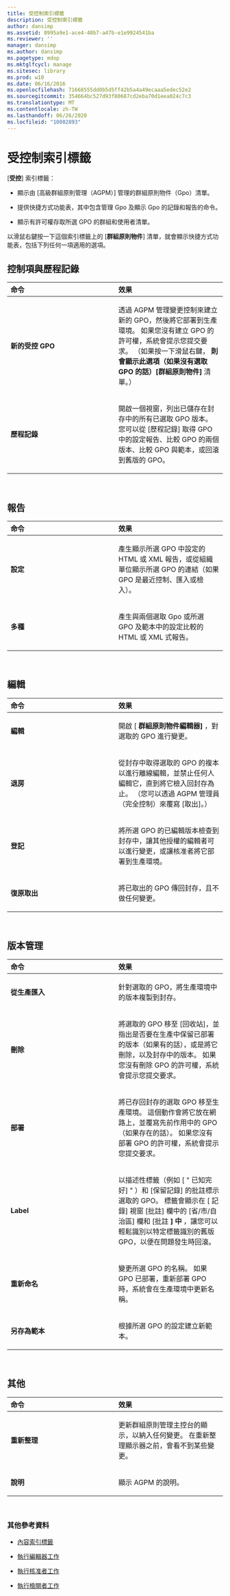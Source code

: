 ```yaml
---
title: 受控制索引標籤
description: 受控制索引標籤
author: dansimp
ms.assetid: 8995a9e1-ace4-40b7-a47b-e1e9924541ba
ms.reviewer: ''
manager: dansimp
ms.author: dansimp
ms.pagetype: mdop
ms.mktglfcycl: manage
ms.sitesec: library
ms.prod: w10
ms.date: 06/16/2016
ms.openlocfilehash: 71668555dd0b5d5ff42b5a4a49ecaaa5edec52e2
ms.sourcegitcommit: 354664bc527d93f80687cd2eba70d1eea024c7c3
ms.translationtype: MT
ms.contentlocale: zh-TW
ms.lasthandoff: 06/26/2020
ms.locfileid: "10802893"
---
```

# 受控制索引標籤


[**受控**] 索引標籤：

-   顯示由 [高級群組原則管理（AGPM）] 管理的群組原則物件（Gpo）清單。

-   提供快捷方式功能表，其中包含管理 Gpo 及顯示 Gpo 的記錄和報告的命令。

-   顯示有許可權存取所選 GPO 的群組和使用者清單。

以滑鼠右鍵按一下這個索引標籤上的 [**群組原則物件**] 清單，就會顯示快捷方式功能表，包括下列任何一項適用的選項。

## 控制項與歷程記錄


<table>
<colgroup>
<col width="50%" />
<col width="50%" />
</colgroup>
<thead>
<tr class="header">
<th align="left">命令</th>
<th align="left">效果</th>
</tr>
</thead>
<tbody>
<tr class="odd">
<td align="left"><p><strong>新的受控 GPO</strong></p></td>
<td align="left"><p>透過 AGPM 管理變更控制來建立新的 GPO，然後將它部署到生產環境。 如果您沒有建立 GPO 的許可權，系統會提示您提交要求。 （如果按一下滑鼠右鍵， <strong> 則會顯示此選項（如果沒有選取 GPO 的話）[群組原則物件] </strong> 清單。）</p></td>
</tr>
<tr class="even">
<td align="left"><p><strong>歷程記錄</strong></p></td>
<td align="left"><p>開啟一個視窗，列出已儲存在封存中的所有已選取 GPO 版本。 您可以從 [歷程記錄] 取得 GPO 中的設定報告、比較 GPO 的兩個版本、比較 GPO 與範本，或回滾到舊版的 GPO。</p></td>
</tr>
</tbody>
</table>

 

## 報告


<table>
<colgroup>
<col width="50%" />
<col width="50%" />
</colgroup>
<thead>
<tr class="header">
<th align="left">命令</th>
<th align="left">效果</th>
</tr>
</thead>
<tbody>
<tr class="odd">
<td align="left"><p><strong>設定</strong></p></td>
<td align="left"><p>產生顯示所選 GPO 中設定的 HTML 或 XML 報告，或從組織單位顯示所選 GPO 的連結（如果 GPO 是最近控制、匯入或檢入）。</p></td>
</tr>
<tr class="even">
<td align="left"><p><strong>多種</strong></p></td>
<td align="left"><p>產生與兩個選取 Gpo 或所選 GPO 及範本中的設定比較的 HTML 或 XML 式報告。</p></td>
</tr>
</tbody>
</table>

 

## 編輯


<table>
<colgroup>
<col width="50%" />
<col width="50%" />
</colgroup>
<thead>
<tr class="header">
<th align="left">命令</th>
<th align="left">效果</th>
</tr>
</thead>
<tbody>
<tr class="odd">
<td align="left"><p><strong>編輯</strong></p></td>
<td align="left"><p>開啟 [ <strong> 群組原則物件編輯器] </strong> ，對選取的 GPO 進行變更。</p></td>
</tr>
<tr class="even">
<td align="left"><p><strong>退房</strong></p></td>
<td align="left"><p>從封存中取得選取的 GPO 的複本以進行離線編輯，並禁止任何人編輯它，直到將它檢入回封存為止。 （您可以透過 AGPM 管理員（完全控制）來覆寫 [取出]。）</p></td>
</tr>
<tr class="odd">
<td align="left"><p><strong>登記</strong></p></td>
<td align="left"><p>將所選 GPO 的已編輯版本檢查到封存中，讓其他授權的編輯者可以進行變更，或讓核准者將它部署到生產環境。</p></td>
</tr>
<tr class="even">
<td align="left"><p><strong>復原取出</strong></p></td>
<td align="left"><p>將已取出的 GPO 傳回封存，且不做任何變更。</p></td>
</tr>
</tbody>
</table>

 

## 版本管理


<table>
<colgroup>
<col width="50%" />
<col width="50%" />
</colgroup>
<thead>
<tr class="header">
<th align="left">命令</th>
<th align="left">效果</th>
</tr>
</thead>
<tbody>
<tr class="odd">
<td align="left"><p><strong>從生產匯入</strong></p></td>
<td align="left"><p>針對選取的 GPO，將生產環境中的版本複製到封存。</p></td>
</tr>
<tr class="even">
<td align="left"><p><strong>刪除</strong></p></td>
<td align="left"><p>將選取的 GPO 移至 [回收站]，並指出是否要在生產中保留已部署的版本（如果有的話），或是將它刪除，以及封存中的版本。 如果您沒有刪除 GPO 的許可權，系統會提示您提交要求。</p></td>
</tr>
<tr class="odd">
<td align="left"><p><strong>部署</strong></p></td>
<td align="left"><p>將已存回封存的選取 GPO 移至生產環境。 這個動作會將它放在網路上，並覆寫先前作用中的 GPO （如果存在的話）。 如果您沒有部署 GPO 的許可權，系統會提示您提交要求。</p></td>
</tr>
<tr class="even">
<td align="left"><p><strong>Label</strong></p></td>
<td align="left"><p>以描述性標籤（例如 [ &quot; 已知完好] &quot; ）和 [保留記錄] 的批註標示選取的 GPO。 標籤會顯示在 [ <strong> </strong> 記錄] 視窗 [批註] 欄中的 [省/市/自治區] 欄和 [批註 <strong> ] 中 </strong> <strong> </strong> ，讓您可以輕鬆識別以特定標籤識別的舊版 GPO，以便在問題發生時回滾。</p></td>
</tr>
<tr class="odd">
<td align="left"><p><strong>重新命名</strong></p></td>
<td align="left"><p>變更所選 GPO 的名稱。 如果 GPO 已部署，重新部署 GPO 時，系統會在生產環境中更新名稱。</p></td>
</tr>
<tr class="even">
<td align="left"><p><strong>另存為範本</strong></p></td>
<td align="left"><p>根據所選 GPO 的設定建立新範本。</p></td>
</tr>
</tbody>
</table>

 

## 其他


<table>
<colgroup>
<col width="50%" />
<col width="50%" />
</colgroup>
<thead>
<tr class="header">
<th align="left">命令</th>
<th align="left">效果</th>
</tr>
</thead>
<tbody>
<tr class="odd">
<td align="left"><p><strong>重新整理</strong></p></td>
<td align="left"><p>更新群組原則管理主控台的顯示，以納入任何變更。 在重新整理顯示器之前，會看不到某些變更。</p></td>
</tr>
<tr class="even">
<td align="left"><p><strong>說明</strong></p></td>
<td align="left"><p>顯示 AGPM 的說明。</p></td>
</tr>
</tbody>
</table>

 

### 其他參考資料

-   [內容索引標籤](contents-tab.md)

-   [執行編輯器工作](performing-editor-tasks.md)

-   [執行核准者工作](performing-approver-tasks.md)

-   [執行檢閱者工作](performing-reviewer-tasks.md)

 

 






